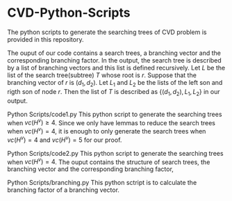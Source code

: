 # CVD-Python-Scripts
The python scripts to generate the searching trees of CVD problem is provided in this repository.

The ouput of our code contains a search trees, a branching vector and the corresponding branching factor.
In the output, the search tree is described by a list of branching vectors and this list is defined recursively.
Let $L$ be the list of the search tree(subtree) $T$ whose root is $r$.
Suppose that the branching vector of $r$ is $(d_1,d_2)$. Let $L_1$ and $L_2$ be the lists of the left son and rigth son of node $r$.
Then the list of $T$ is described as $\{(d_1,d_2),L_1,L_2\}$ in our output.

Python Scripts/code1.py This python script to generate the searching trees when $vc(H^v) \ge 4$. Since we only have lemmas to reduce the search trees when $vc(H^v) = 4$, it is enough to only generate the search trees when $vc(H^v) = 4$ and $vc(H^v) = 5$ for our proof.

Python Scripts/code2.py This python script to generate the searching trees when $vc(H^v) = 4$. The ouput contains the structure of search trees, the branching vector and the corresponding branching factor,

Python Scripts/branching.py This python sctript is to calculate the branching factor of a branching vector.
